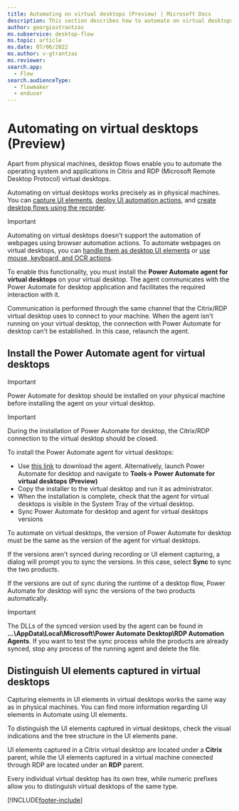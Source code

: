 ```yaml
---
title: Automating on virtual desktops (Preview) | Microsoft Docs
description: This section describes how to automate on virtual desktops.
author: georgiostrantzas
ms.subservice: desktop-flow
ms.topic: article
ms.date: 07/06/2022
ms.author: v-gtrantzas
ms.reviewer:
search.app: 
  - Flow
search.audienceType: 
  - flowmaker
  - enduser
---
```


# Automating on virtual desktops (Preview)

Apart from physical machines, desktop flows enable you to automate the operating system and applications in Citrix and RDP (Microsoft Remote Desktop Protocol) virtual desktops.

Automating on virtual desktops works precisely as in physical machines. You can [capture UI elements](ui-elements.md), [deploy UI automation actions](actions-reference/uiautomation.md), and [create desktop flows using the recorder](recording-flow.md).

> [!IMPORTANT]
> Automating on virtual desktops doesn't support the automation of webpages using browser automation actions. To automate webpages on virtual desktops, you can [handle them as desktop UI elements](desktop-automation.md) or [use mouse, keyboard, and OCR actions](how-to/automate-using-mouse-keyboard-ocr.md).

To enable this functionality, you must install the **Power Automate agent for virtual desktops** on your virtual desktop. The agent communicates with the Power Automate for desktop application and facilitates the required interaction with it.

Communication is performed through the same channel that the Citrix/RDP virtual desktop uses to connect to your machine. When the agent isn't running on your virtual desktop, the connection with Power Automate for desktop can't be established. In this case, relaunch the agent.  

## Install the Power Automate agent for virtual desktops 

> [!IMPORTANT]
> Power Automate for desktop should be installed on your physical machine before installing the agent on your virtual desktop.

> [!IMPORTANT]
> During the installation of Power Automate for desktop, the Citrix/RDP connection to the virtual desktop should be closed.  

Το install the Power Automate agent for virtual desktops:

- Use [this link](https://go.microsoft.com/fwlink/?linkid=2188766) to download the agent. Alternatively, launch Power Automate for desktop and navigate to **Tools-> Power Automate for virtual desktops (Preview)**
- Copy the installer to the virtual desktop and run it as administrator.
- When the installation is complete, check that the agent for virtual desktops is visible in the System Tray of the virtual desktop. 
- Sync Power Automate for desktop and agent for virtual desktops versions 

To automate on virtual desktops, the version of Power Automate for desktop must be the same as the version of the agent for virtual desktops.

If the versions aren't synced during recording or UI element capturing, a dialog will prompt you to sync the versions. In this case, select **Sync** to sync the two products. 

If the versions are out of sync during the runtime of a desktop flow, Power Automate for desktop will sync the versions of the two products automatically.

> [!IMPORTANT]
> The DLLs of the synced version used by the agent can be found in **...\AppData\Local\Microsoft\Power Automate Desktop\RDP Automation Agents**. If you want to test the sync process while the products are already synced, stop any process of the running agent and delete the file. 

## Distinguish UI elements captured in virtual desktops

Capturing elements in UI elements in virtual desktops works the same way as in physical machines. You can find more information regarding UI elements in Automate using UI elements.

To distinguish the UI elements captured in virtual desktops, check the visual indications and the tree structure in the UI elements pane.

UI elements captured in a Citrix virtual desktop are located under a **Citrix** parent, while the UI elements captured in a virtual machine connected through RDP are located under an **RDP** parent. 

Every individual virtual desktop has its own tree, while numeric prefixes allow you to distinguish virtual desktops of the same type.

[!INCLUDE[footer-include](../includes/footer-banner.md)]
